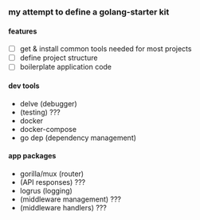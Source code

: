 ### my attempt to define a golang-starter kit

#### features
- [ ] get & install common tools needed for most projects
- [ ] define project structure
- [ ] boilerplate application code

#### dev tools
- delve (debugger)
- (testing) ???
- docker
- docker-compose
- go dep (dependency management)

#### app packages
- gorilla/mux (router)
- (API responses) ???
- logrus (logging)
- (middleware management) ???
- (middleware handlers) ???